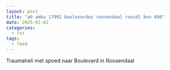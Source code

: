 ```yaml
---
layout: post
title: "a0 ambu 17992 boulevardez roosendaal roosdl bon 696"
date: 2025-01-02
categories: 
  - rss
tags: 
  - feed
---
```


Traumaheli met spoed naar Boulevard in Roosendaal
